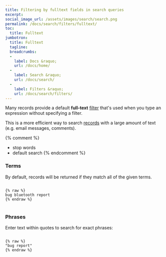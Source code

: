 ```yaml
---
title: Filtering by fulltext fields in search queries
excerpt:
social_image_url: /assets/images/search/search.png
permalink: /docs/search/filters/fulltext/
toc:
  title: Fulltext
jumbotron:
  title: Fulltext
  tagline: 
  breadcrumbs:
  -
    label: Docs &raquo;
    url: /docs/home/
  -
    label: Search &raquo;
    url: /docs/search/
  -
    label: Filters &raquo;
    url: /docs/search/filters/
---
```


Many records provide a default **full-text** [filter](/docs/search/filters/) that's used when you type an expression without specifying a filter.

This is a more efficient way to search [records](/docs/records/) with a large amount of text (e.g. email messages, comments).

{% comment %}
* stop words
* default search
{% endcomment %}

### Terms

By default, records will be returned if they match all of the given terms.

<pre>
<code class="language-cerb">
{% raw %}
bug bluetooth report
{% endraw %}
</code>
</pre>

### Phrases

Enter text within quotes to search for exact phrases:

<pre>
<code class="language-cerb">
{% raw %}
"bug report"
{% endraw %}
</code>
</pre>

